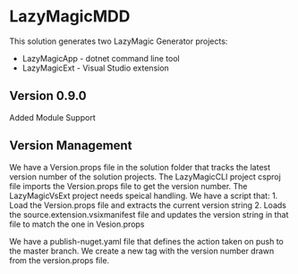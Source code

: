 # LazyMagicMDD 
This solution generates two LazyMagic Generator projects:
- LazyMagicApp - dotnet command line tool
- LazyMagicExt - Visual Studio extension 

## Version 0.9.0
Added Module Support 

## Version Management
We have a Version.props file in the solution folder that tracks the latest version number of the solution projects.
The LazyMagicCLI project csproj file imports the Version.props file to get the version number.
The LazyMagicVsExt project needs speical handling. We have a script that:
	1. Load the Version.props file and extracts the current version string
	2. Loads the source.extension.vsixmanifest file and updates the version string in that file to match the one in Vesion.props

We have a publish-nuget.yaml file that defines the action taken on push to the master branch. We create a new tag with the version number
drawn from the version.props file.

